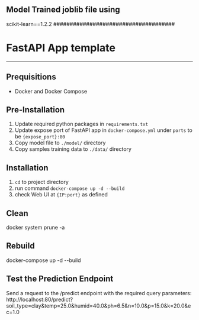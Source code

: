 ## Model Trained joblib file using ##
scikit-learn==1.2.2
#####################################

# FastAPI App template

___

## Prequisitions

- Docker and Docker Compose

## Pre-Installation

1. Update required python packages in <code>requirements.txt</code>
2. Update expose port of FastAPI app in <code>docker-compose.yml</code> under <code>ports</code> to be <code>{expose_port}:80</code>
3. Copy model file to <code>./model/</code> directory
4. Copy samples training data to <code>./data/</code> directory

## Installation
1. <code>cd</code> to project directory
2. run command <code>docker-compose up -d --build</code>
3. check Web UI at <code>{IP:port}</code> as defined

## Clean
docker system prune -a

## Rebuild
docker-compose up -d --build

## Test the Prediction Endpoint
Send a request to the /predict endpoint with the required query parameters:
http://localhost:80/predict?soil_type=clay&temp=25.0&humid=40.0&ph=6.5&n=10.0&p=15.0&k=20.0&ec=1.0

